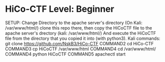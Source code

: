 # HiCo-CTF Level: Beginner
SETUP: Change Directory to the apache server's directory (On Kali: /var/www/html/) clone this repo there, then copy the HiCoCTF file to the apache server's drectory (kali: /var/www/html/) And execute the HiCoCTF file from the directory that you copied it into (with python3).  Kali commands: git clone https://github.com/NskB3/HiCo-CTF COMMAND2 cd HiCo-CTF COMMAND3 cp HiCoCTF /var/www/html COMMAND4 cd /var/www/html/ COMMAND4 python HiCoCTF COMMAND5 apachectl start
